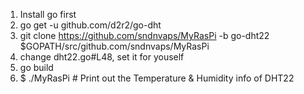 1. Install go first
2. go get -u github.com/d2r2/go-dht
3. git clone https://github.com/sndnvaps/MyRasPi -b go-dht22 $GOPATH/src/github.com/sndnvaps/MyRasPi
4. change dht22.go#L48, set it for youself
5. go build 
6. $ ./MyRasPi # Print out the Temperature & Humidity info of DHT22

